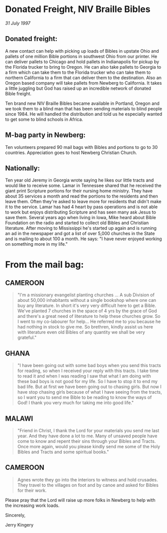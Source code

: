 # Donated Freight, NIV Braille Bibles

*31 July 1997*

## Donated freight: 

A new contact can help with picking up loads of Bibles in upstate Ohio 
and pallets of one million Bible portions in southwest Ohio from our 
printer. He can deliver pallets to Chicago and hold pallets in 
Indianapolis for pickup by the Florida trucker to bring to Oregon. He 
can also take pallets to Georgia to a firm which can take them to the 
Florida trucker who can take them to northern California to a firm that 
can deliver them to the destination. Also an Oregon based company will 
take pallets from Newberg to California. It takes a little juggling but 
God has raised up an incredible network of donated Bible freight. 

Ten brand new NIV Braille Bibles became available in Portland, Oregon 
and we took them to a blind man that has been sending materials to 
blind people since 1984. He will handled the distribution and told us 
he especially wanted to get some to blind schools in Africa. 

## M-bag party in Newberg: 

Ten volunteers prepared 90 mail bags with Bibles and portions to go to 
30 countries. Appreciation goes to host Newberg Christian Church. 

## Nationally: 

Ten year old Jeremy in Georgia wrote saying he likes our little tracts 
and would like to receive some. Lamar in Tennessee shared that he 
received the giant print Scripture portions for their nursing home 
ministry. They have about 35 services a month and read the portions to 
the residents and then leave them. Often they're asked to leave more 
for residents that didn't make it to the service. Lamar has had 4 heart 
by pass operations and is not able to work but enjoys distributing 
Scripture and has seen many ask Jesus to save them. Several years ago 
when living in Iowa, Mike heard about Bible Foundation on the radio and 
started to collect old Bibles and Christian literature. After moving to 
Mississippi he's started up again and is running an ad in the newspaper 
and got a list of over 5,000 churches in the State and is mailing to 
about 100 a month. He says: "I have never enjoyed working on something 
more in my life." 


# From the mail bag: 

## CAMEROON

> "I'm a missionary evangelist planting churches ... A sub 
> Division of about 50,000 inhabitants without a single bookshop where 
> one can buy any literature. In short it's very very difficult here to 
> get a Bible. We've planted 7 churches in the space of 4 yrs by the 
> grace of God and there's a great need of literature to help these 
> churches grow. So I went to my co-labourer for help... He referred me 
> to you because he had nothing in stock to give me. So brethren, kindly 
> assist us here with literature even old Bibles of any quantity we shall 
> be very grateful." 

## GHANA

> "I have been going out with some bad boys when you send this 
> tracts for reading, so when I received your reply with this tracts. I 
> take time to read it and when I was reading I saw that what I am doing 
> with these bad boys is not good for my life. So I have to stop it to 
> end my bad life. But at first we have been going out to chasing girls. 
> But now I have stop chasing girls because of what I have seeing from 
> the tracts, so I want you to send me Bible to be reading to know the 
> ways of God! I thank you very much for taking me into good life." 

## MALAWI

> "Friend in Christ, I thank the Lord for your materials you 
> send me last year. And they have done a lot to me. Many of unsaved 
> people have come to know and repent their sins through your Bibles and 
> Tracts. Once more again, would you please kindly send me some of the 
> Holy Bibles and Tracts and some spiritual books." 

## CAMEROON

> Agnes wrote they go into the interiors to witness and 
> hold crusades. They travel to the villages on foot and by canoe and 
> asked for Bibles for their work.  

Please pray that the Lord will raise up more folks in Newberg to help 
with the increasing work loads.  

Sincerely,

Jerry Kingery
